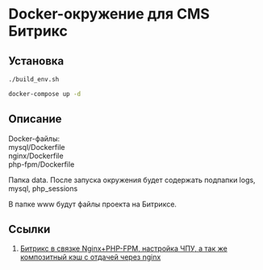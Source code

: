 # Docker-окружение для CMS Битрикс

## Установка

```bash
./build_env.sh
```

```bash
docker-compose up -d
```

## Описание

Docker-файлы:  
mysql/Dockerfile  
nginx/Dockerfile  
php-fpm/Dockerfile

Папка data. После запуска окружения будет содержать
подпапки logs, mysql, php_sessions

В папке www будут файлы проекта на Битриксе.

## Ссылки

1. [Битрикс в связке Nginx+PHP-FPM, настройка ЧПУ, а так же композитный кэш с отдачей через nginx](https://habr.com/ru/post/438604/ "Статья на habr.com")
